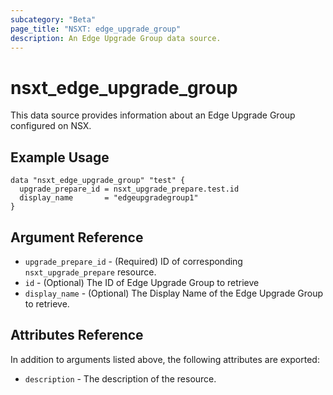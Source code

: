 ```yaml
---
subcategory: "Beta"
page_title: "NSXT: edge_upgrade_group"
description: An Edge Upgrade Group data source.
---
```


# nsxt_edge_upgrade_group

This data source provides information about an Edge Upgrade Group configured on NSX.

## Example Usage

```hcl
data "nsxt_edge_upgrade_group" "test" {
  upgrade_prepare_id = nsxt_upgrade_prepare.test.id
  display_name       = "edgeupgradegroup1"
}
```

## Argument Reference

* `upgrade_prepare_id` - (Required) ID of corresponding `nsxt_upgrade_prepare` resource.
* `id` - (Optional) The ID of Edge Upgrade Group to retrieve
* `display_name` - (Optional) The Display Name of the Edge Upgrade Group to retrieve.

## Attributes Reference

In addition to arguments listed above, the following attributes are exported:

* `description` - The description of the resource.
